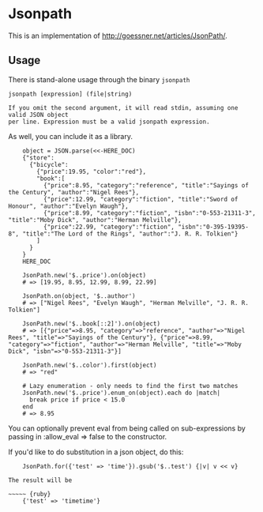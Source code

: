 # Jsonpath

This is an implementation of http://goessner.net/articles/JsonPath/. 

## Usage

There is stand-alone usage through the binary `jsonpath`

    jsonpath [expression] (file|string)

    If you omit the second argument, it will read stdin, assuming one valid JSON object
    per line. Expression must be a valid jsonpath expression.

As well, you can include it as a library.

~~~~~ {ruby}
    object = JSON.parse(<<-HERE_DOC)
    {"store": 
      {"bicycle":
        {"price":19.95, "color":"red"},
        "book":[
          {"price":8.95, "category":"reference", "title":"Sayings of the Century", "author":"Nigel Rees"},
          {"price":12.99, "category":"fiction", "title":"Sword of Honour", "author":"Evelyn Waugh"},
          {"price":8.99, "category":"fiction", "isbn":"0-553-21311-3", "title":"Moby Dick", "author":"Herman Melville"},
          {"price":22.99, "category":"fiction", "isbn":"0-395-19395-8", "title":"The Lord of the Rings", "author":"J. R. R. Tolkien"}
        ]
      }
    }
    HERE_DOC

    JsonPath.new('$..price').on(object)
    # => [19.95, 8.95, 12.99, 8.99, 22.99]
  
    JsonPath.on(object, '$..author')
    # => ["Nigel Rees", "Evelyn Waugh", "Herman Melville", "J. R. R. Tolkien"]
  
    JsonPath.new('$..book[::2]').on(object)
    # => [{"price"=>8.95, "category"=>"reference", "author"=>"Nigel Rees", "title"=>"Sayings of the Century"}, {"price"=>8.99, "category"=>"fiction", "author"=>"Herman Melville", "title"=>"Moby Dick", "isbn"=>"0-553-21311-3"}]

    JsonPath.new('$..color').first(object)
    # => "red"

    # Lazy enumeration - only needs to find the first two matches
    JsonPath.new('$..price').enum_on(object).each do |match|
      break price if price < 15.0
    end
    # => 8.95
~~~~~

You can optionally prevent eval from being called on sub-expressions by passing in :allow_eval => false to the constructor.

If you'd like to do substitution in a json object, do this:

~~~~~ {ruby}
    JsonPath.for({'test' => 'time'}).gsub('$..test') {|v| v << v}

The result will be

~~~~~ {ruby}
    {'test' => 'timetime'}
